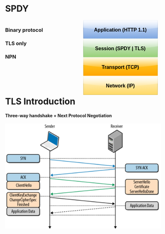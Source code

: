 <h1>SPDY</h1>

<div style="float:left; width: 50%">
  <h3>Binary protocol</h3>
  <h3>TLS only</h3>
  <h3>NPN</h3>
</div>

<div style="float:left; width: 50%">
  <svg xmlns="http://www.w3.org/2000/svg" xmlns:xlink="http://www.w3.org/1999/xlink" width="243px" height="243px" version="1.1"><defs><linearGradient x1="0%" y1="0%" x2="0%" y2="100%" id="mx-gradient-dae8fc-1-7ea6e0-1-s-0"><stop offset="0%" style="stop-color:#DAE8FC"/><stop offset="100%" style="stop-color:#7EA6E0"/></linearGradient><linearGradient x1="0%" y1="0%" x2="0%" y2="100%" id="mx-gradient-ffffff-0.9-ffffff-0.1-s-0"><stop offset="0%" style="stop-color:#ffffff;stop-opacity:0.9"/><stop offset="100%" style="stop-color:#ffffff;stop-opacity:0.1"/></linearGradient><linearGradient x1="0%" y1="0%" x2="0%" y2="100%" id="mx-gradient-d5e8d4-1-97d077-1-s-0"><stop offset="0%" style="stop-color:#D5E8D4"/><stop offset="100%" style="stop-color:#97D077"/></linearGradient><linearGradient x1="0%" y1="0%" x2="0%" y2="100%" id="mx-gradient-ffcd28-1-ffa500-1-s-0"><stop offset="0%" style="stop-color:#FFCD28"/><stop offset="100%" style="stop-color:#FFA500"/></linearGradient><linearGradient x1="0%" y1="0%" x2="0%" y2="100%" id="mx-gradient-fff2cc-1-ffd966-1-s-0"><stop offset="0%" style="stop-color:#FFF2CC"/><stop offset="100%" style="stop-color:#FFD966"/></linearGradient></defs><g transform="translate(0.5,0.5)"><rect x="1" y="1" width="240" height="60" fill="url(#mx-gradient-dae8fc-1-7ea6e0-1-s-0)" stroke="#6c8ebf" pointer-events="none"/><path d="M 0 0 L 0 25 Q 121 43 242 25 L 242 0 Z" fill="url(#mx-gradient-ffffff-0.9-ffffff-0.1-s-0)" stroke="none" pointer-events="none"/><g transform="translate(29,22)"><switch><foreignObject pointer-events="all" width="183" height="21" requiredFeatures="http://www.w3.org/TR/SVG11/feature#Extensibility"><div xmlns="http://www.w3.org/1999/xhtml" style="display: inline-block; font-size: 16px; font-family: Helvetica; color: rgb(0, 0, 0); line-height: 1.2; vertical-align: top; width: 183px; white-space: normal; font-weight: bold; text-align: center;"><div xmlns="http://www.w3.org/1999/xhtml" style="display:inline-block;text-align:inherit;text-decoration:inherit;">Application (HTTP 1.1)</div></div></foreignObject><text x="92" y="19" fill="#000000" text-anchor="middle" font-size="16px" font-family="Helvetica" font-weight="bold">[Not supported by viewer]</text></switch></g><rect x="1" y="61" width="240" height="60" fill="url(#mx-gradient-d5e8d4-1-97d077-1-s-0)" stroke="#82b366" pointer-events="none"/><path d="M 0 60 L 0 85 Q 121 103 242 85 L 242 60 Z" fill="url(#mx-gradient-ffffff-0.9-ffffff-0.1-s-0)" stroke="none" pointer-events="none"/><g transform="translate(33,82)"><switch><foreignObject pointer-events="all" width="175" height="21" requiredFeatures="http://www.w3.org/TR/SVG11/feature#Extensibility"><div xmlns="http://www.w3.org/1999/xhtml" style="display: inline-block; font-size: 16px; font-family: Helvetica; color: rgb(0, 0, 0); line-height: 1.2; vertical-align: top; width: 175px; white-space: normal; font-weight: bold; text-align: center;"><div xmlns="http://www.w3.org/1999/xhtml" style="display:inline-block;text-align:inherit;text-decoration:inherit;">Session (SPDY | TLS)</div></div></foreignObject><text x="88" y="19" fill="#000000" text-anchor="middle" font-size="16px" font-family="Helvetica" font-weight="bold">[Not supported by viewer]</text></switch></g><rect x="1" y="121" width="240" height="60" fill="url(#mx-gradient-ffcd28-1-ffa500-1-s-0)" stroke="#d79b00" pointer-events="none"/><path d="M 0 120 L 0 145 Q 121 163 242 145 L 242 120 Z" fill="url(#mx-gradient-ffffff-0.9-ffffff-0.1-s-0)" stroke="none" pointer-events="none"/><g transform="translate(54,142)"><switch><foreignObject pointer-events="all" width="133" height="21" requiredFeatures="http://www.w3.org/TR/SVG11/feature#Extensibility"><div xmlns="http://www.w3.org/1999/xhtml" style="display: inline-block; font-size: 16px; font-family: Helvetica; color: rgb(0, 0, 0); line-height: 1.2; vertical-align: top; width: 133px; white-space: normal; font-weight: bold; text-align: center;"><div xmlns="http://www.w3.org/1999/xhtml" style="display:inline-block;text-align:inherit;text-decoration:inherit;">Transport (TCP)</div></div></foreignObject><text x="67" y="19" fill="#000000" text-anchor="middle" font-size="16px" font-family="Helvetica" font-weight="bold">[Not supported by viewer]</text></switch></g><rect x="1" y="181" width="240" height="60" fill="url(#mx-gradient-fff2cc-1-ffd966-1-s-0)" stroke="#d6b656" pointer-events="none"/><path d="M 0 180 L 0 205 Q 121 223 242 205 L 242 180 Z" fill="url(#mx-gradient-ffffff-0.9-ffffff-0.1-s-0)" stroke="none" pointer-events="none"/><g transform="translate(68,202)"><switch><foreignObject pointer-events="all" width="105" height="21" requiredFeatures="http://www.w3.org/TR/SVG11/feature#Extensibility"><div xmlns="http://www.w3.org/1999/xhtml" style="display: inline-block; font-size: 16px; font-family: Helvetica; color: rgb(0, 0, 0); line-height: 1.2; vertical-align: top; width: 105px; white-space: normal; font-weight: bold; text-align: center;"><div xmlns="http://www.w3.org/1999/xhtml" style="display:inline-block;text-align:inherit;text-decoration:inherit;">Network (IP)</div></div></foreignObject><text x="53" y="19" fill="#000000" text-anchor="middle" font-size="16px" font-family="Helvetica" font-weight="bold">[Not supported by viewer]</text></switch></g></g></svg>
</div>

<!-- page -->

# TLS Introduction

#### Three-way handshake + Next Protocol Negotiation

![Handshake](slides/images/tls.png)